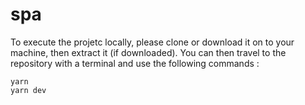 # spa

To execute the projetc locally, please clone or download it on to your machine, then extract it (if downloaded).
You can then travel to the repository with a terminal and use the following commands :

```
yarn
yarn dev
```
